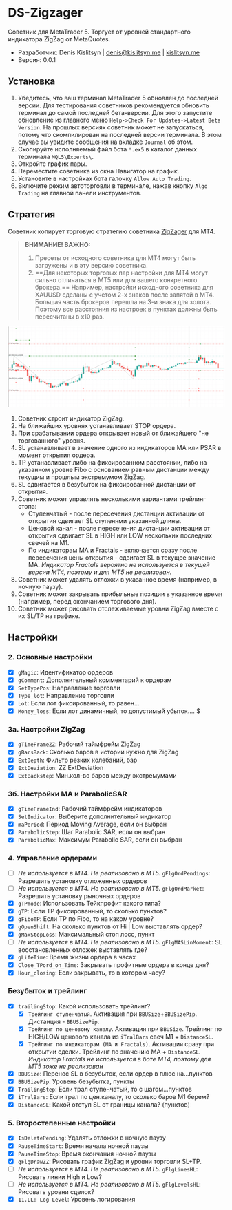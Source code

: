 # DS-Zigzager
Советник для MetaTrader 5. Торгует от уровней стандартного индикатора ZigZag от MetaQuotes. 
* Разработчик: Denis Kislitsyn | denis@kislitsyn.me | [kislitsyn.me](https://kislitsyn.me)
* Версия: 0.0.1

## Установка
1. Убедитесь, что ваш терминал MetaTrader 5 обновлен до последней версии. Для тестирования советников рекомендуется обновить терминал до самой последней бета-версии. Для этого запустите обновление из главного меню `Help->Check For Updates->Latest Beta Version`. На прошлых версиях советник может не запускаться, потому что скомпилирован на последней версии терминала. В этом случае вы увидите сообщения на вкладке `Journal` об этом.
2. Скопируйте исполняемый файл бота `*.ex5` в каталог данных терминала `MQL5\Experts\`.
3. Откройте график пары.
4. Переместите советника из окна Навигатор на график.
5. Установите в настройках бота галочку `Allow Auto Trading`.
6. Включите режим автоторговли в терминале, нажав кнопку `Algo Trading` на главной панели инструментов.

## Стратегия
Советник копирует торговую стратегию советника [ZigZager](https://www.youtube.com/watch?v=Dfv9tAbMBIA) для MT4.
> **ВНИМАНИЕ! ВАЖНО:** 
> 1. Пресеты от исходного советника для MT4 могут быть загружены и в эту версию советника.
> 2. ==Для некоторых торговых пар настройки для MT4 могут сильно отличаться в MT5 или для вашего конкретного брокера.== Например, настройки исходного советника для XAUUSD сделаны с учетом 2-х знаков после запятой в MT4. Большая часть брокеров перешла на 3-и знака для золота. Поэтому все расстояния из настроек в пунктах должны быть пересчитаны в x10 раз.

![EA Chart Overview](img/UM001.%20Overview.png)

1. Советник строит индикатор ZigZag.
2. На ближайших уровнях устанавливает STOP ордера.
3. При срабатывании ордера открывает новый от ближайшего "не торгованного" уровня.
4. SL устанавливает в значение одного из индикаторов MA или PSAR в момент открытия ордера.
5. TP устанавливает либо на фиксированном расстоянии, либо на указанном уровне Fibo с основанием равным дистанции между текущим и прошлым экстремумом ZigZag.
6. SL сдвигается в безубыток на фиксированной дистанции от открытия.
7. Советник может управлять несколькими вариантами трейлинг стопа: 
    - Ступенчатый - после пересечения дистанции активации от открытия сдвигает SL ступенями указанной длины.
    - Ценовой канал - после пересечения дистанции активации от открытия сдвигает SL в HIGH или LOW нескольких последних свечей на M1.
    - По индикаторам MA и Fractals - включается сразу после пересечения цены открытия - сдвигает SL в текущее значение MA. 
    *Индикатор Fractals вероятно не используется в текущей версии MT4, поэтому и для MT5 не реализован.*
8. Советник может удалять отложки в указанное время (например, в ночную паузу).
9. Советник может закрывать прибыльные позиции в указанное время (например, перед окончанием торгового дня).
10. Советник может рисовать отслеживаемые уровни ZigZag вместе с их SL/TP на графике.

##  Настройки

### 2. Основные настройки
- [x] `gMagic`: Идентификатор ордеров
- [x] `gComment`: Дополнительный комментарий к ордерам
- [x] `SetTypePos`: Направление торговли
- [x] `Type_lot`: Направление торговли
- [x] `Lot`: Если лот фиксированный, то равен...
- [x] `Money_loss`: Если лот динамичный, то допустимый убыток.... $

### 3а. Настройки ZigZag
- [x] `gTimeFrameZZ`: Рабочий таймфрейм ZigZag
- [x] `gBarsBack`: Сколько баров в истории нужно для ZigZag
- [x] `ExtDepth`: Фильтр резких колебаний, бар
- [x] `ExtDeviation`: ZZ ExtDeviation
- [x] `ExtBackstep`: Мин.кол-во баров между экстремумами

### 3б. Настройки MA и ParabolicSAR
- [x] `gTimeFrameInd`: Рабочий таймфрейм индикаторов
- [x] `SetIndicator`: Выберите дополнительный индикатор
- [x] `maPeriod`: Период Moving Average, если он выбран
- [x] `ParabolicStep`: Шаг Parabolic SAR, если он выбран
- [x] `ParabolicMax`: Максимум Parabolic SAR, если он выбран

### 4. Управление ордерами
- [ ] *Не используется в MT4. Не реализовано в MT5.* `gFlgOrdPendings`: Разрешить установку отложенных ордеров
- [ ] *Не используется в MT4. Не реализовано в MT5.* `gFlgOrdMarket`: Разрешить установку рыночных ордеров
- [x] `gTPmode`: Использовать Тейкпрофит какого типа?
- [x] `gTP`: Если TP фиксированный, то сколько пунктов?
- [x] `gFiboTP`: Если TP по Fibo, то на каком уровне?
- [x] `gOpenShift`: На сколько пунктов от Hi | Low выставлять ордер?
- [x] `gMaxStopLoss`: Максимальный стоп лосс, пункт
- [ ] *Не используется в MT4. Не реализовано в MT5.* `gFlgMASLinMoment`: SL восстановленных отложек выставлять где?
- [x] `gLifeTime`: Время жизни ордера в часах
- [x] `Close_TPord_on_Time`: Закрывать профитные ордера в конце дня?
- [x] `Hour_closing`: Если закрывать, то в котором часу?

### Безубыток и трейлинг
- [x] `trailingStop`: Какой использовать трейлинг?
    - [x] `Трейлинг ступенчатый`. Активация при `BBUSize`+`BBUSizePip`. Дистанция - `BBUSizePip`.
    - [x] `Трейлинг по ценовому каналу`. Активация при `BBUSize`. Трейлинг по HIGH/LOW ценового канала из `iTralBars` свеч M1 + `DistanceSL`.
    - [x] `Трейлинг по индикаторам (MA и Fractals)`. Активация сразу при открытии сделки. Трейлинг по значению MA + `DistanceSL`. *Индикатор Fractals не используется в боте MT4, поэтому для MT5 тоже не реализован*
- [x] `BBUSize`: Перенос SL в безубыток, если ордер в плюс на...пунктов
- [x] `BBUSizePip`: Уровень безубытка, пункты
- [x] `TrailingStep`: Если трал ступенчатый, то с шагом...пунктов
- [x] `iTralBars`: Если трал по цен.каналу, то сколько баров M1 берем?
- [x] `DistanceSL`: Какой отступ SL от границы канала? (пунктов)

### 5. Второстепенные настройки
- [x] `IsDeletePending`: Удалять отложки в ночную паузу
- [x] `PauseTimeStart`: Время начала ночной паузы
- [x] `PauseTimeStop`: Время окончания ночной паузы
- [x] `gFlgDrawZZ`: Рисовать график ZigZag и уровни торговли SL+TP.
- [ ] *Не используется в MT4. Не реализовано в MT5.* `gFlgLinesHL`: Рисовать линии High и Low?
- [ ] *Не используется в MT4. Не реализовано в MT5.* `gFlgLevelsHL`: Рисовать уровни сделок?
- [x] `11.LL: Log Level`: Уровень логирования
